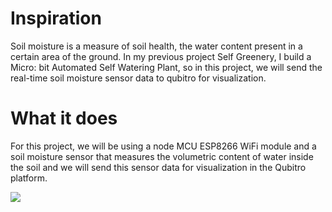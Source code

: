 
# Inspiration

Soil moisture is a measure of soil health, the water content present in a certain area of the ground. In my previous project Self Greenery, I build a Micro: bit Automated Self Watering Plant, so in this project, we will send the real-time soil moisture sensor data to qubitro for visualization.

# What it does

For this project, we will be using a node MCU ESP8266 WiFi module and a soil moisture sensor that measures the volumetric content of water inside the soil and we will send this sensor data for visualization in the Qubitro platform.

<img src="https://github.com/akshitagupta15june/Qubitro-soil-health-monitoring/blob/main/Images/data-chart.png">
